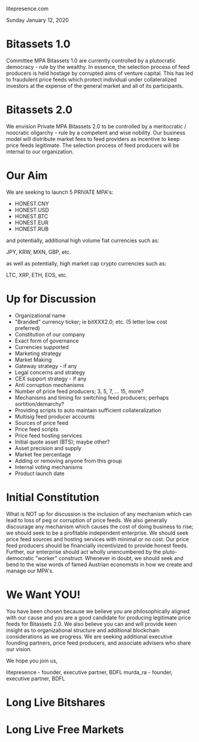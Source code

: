 litepresence.com

Sunday January 12, 2020


# Bitassets 1.0

Committee MPA Bitassets 1.0 are currently controlled by a plutocratic democracy - rule by the wealthy.   In essence, the selection process of feed producers is held hostage by corrupted aims of venture capital.   This has led to fraudulent price feeds which protect individual under collateralized investors at the expense of the general market and all of its participants. 



# Bitassets 2.0

We envision Private MPA Bitassets 2.0 to be controlled by a meritocratic / noocratic oligarchy - rule by a competent and wise nobility.  Our business model will distribute market fees to feed providers as incentive to keep price feeds legitimate. The selection process of feed producers will be internal to our organization.


# Our Aim

We are seeking to launch 5 PRIVATE MPA's: 

- HONEST.CNY
- HONEST.USD
- HONEST.BTC
- HONEST.EUR
- HONEST.RUB

and potentially, additional high volume fiat currencies such as:

JPY, KRW, MXN, GBP, etc. 

as well as potentially, high market cap crypto currencies such as:

LTC, XRP, ETH, EOS, etc.



# Up for Discussion

- Organizational name
- "Branded" currency ticker; ie bitXXX2.0; etc. (5 letter low cost preferred) 
- Constitution of our company
- Exact form of governance
- Currencies supported
- Marketing strategy
- Market Making
- Gateway strategy - if any
- Legal concerns and strategy
- CEX support strategy - if any
- Anti corruption mechanisms
- Number of price feed producers; 3, 5, 7, ... 15, more? 
- Mechanisms and timing for switching feed producers; perhaps sortition/demarchy?
- Providing scripts to auto maintain sufficient collateralization
- Multisig feed producer accounts
- Sources of price feed
- Price feed scripts
- Price feed hosting services
- Initial quote asset (BTS); maybe other?
- Asset precision and supply
- Market fee percentage
- Adding or removing anyone from this group
- Internal voting mechanisms
- Product launch date



# Initial Constitution

What is NOT up for discussion is the inclusion of any mechanism which can lead to loss of peg or corruption of price feeds.  We also generally discourage any mechanism which causes the cost of doing business to rise; we should seek to be a profitable independent enterprise.   We should seek price feed sources and hosting services with minimal or no cost.  Our price feed producers should be financially incentivized to provide honest feeds.  Further, our enterprise should act wholly unencumbered by the pluto-democratic "worker" construct.  Whenever in doubt, we should seek and bend to the wise words of famed Austrian economists in how we create and manage our MPA's.



# We Want YOU!

You have been chosen because we believe you are philosophically aligned with our cause and you are a good candidate for producing legitimate price feeds for Bitassets 2.0.  We also believe you can and will provide keen insight as to organizational structure and additional blockchain considerations as we progress.   We are seeking additional executive founding partners, price feed producers, and associate advisers who share our vision.



We hope you join us,

litepresence - founder, executive partner, BDFL
murda_ra - founder, executive partner, BDFL


# Long Live Bitshares 
# Long Live Free Markets
